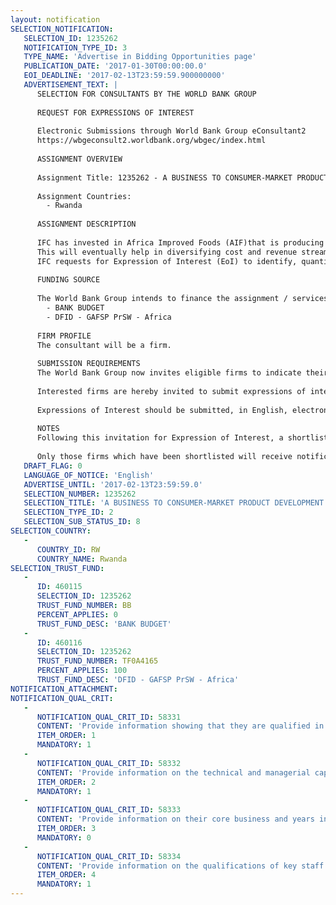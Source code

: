 ```yaml
---
layout: notification
SELECTION_NOTIFICATION: 
   SELECTION_ID: 1235262
   NOTIFICATION_TYPE_ID: 3
   TYPE_NAME: 'Advertise in Bidding Opportunities page'
   PUBLICATION_DATE: '2017-01-30T00:00:00.0'
   EOI_DEADLINE: '2017-02-13T23:59:59.900000000'
   ADVERTISEMENT_TEXT: |
      SELECTION FOR CONSULTANTS BY THE WORLD BANK GROUP
      
      REQUEST FOR EXPRESSIONS OF INTEREST
      
      Electronic Submissions through World Bank Group eConsultant2
      https://wbgeconsult2.worldbank.org/wbgec/index.html
      
      ASSIGNMENT OVERVIEW
      
      Assignment Title: 1235262 - A BUSINESS TO CONSUMER-MARKET PRODUCT DEVELOPMENT RESEARCH TO IDENTIFY AND CONFIRM MARKET NEEDS AND OPPORTUNITIES FOR FORTIFIED NUTRITIOUS FOODS FOR RWANDA, UGANDA, TANZANIA, DR CONGO AND ETHIOPIA.
      
      Assignment Countries:
        - Rwanda
      
      ASSIGNMENT DESCRIPTION
      
      IFC has invested in Africa Improved Foods (AIF)that is producing highly nutritious quality fortified foods to address the malnutrition among vulnerable population segments in East Africa. For more sustainable development in future the company is planning on increasing the focus from the current range of fortified porridge for pregnant and lactating mothers & infants over 6 months to commercial product range of nutritious general foods, while maintaining focus on international quality, local sourcing and affordability. 
      This will eventually help in diversifying cost and revenue streams by leveraging on better technology investment in the region.
      IFC requests for Expression of Interest (EoI) to identify, quantify and validate the opportunity for this potential product range in specific East Africa Markets (Kenya, Ethiopia, Uganda, Rwanda, Tanzania and DRC).
      
      FUNDING SOURCE
      
      The World Bank Group intends to finance the assignment / services described below under the following:
        - BANK BUDGET
        - DFID - GAFSP PrSW - Africa
      
      FIRM PROFILE
      The consultant will be a firm. 
      
      SUBMISSION REQUIREMENTS
      The World Bank Group now invites eligible firms to indicate their interest in providing the services.  Interested firms must provide information indicating that they are qualified to perform the services (brochures, description of similar assignments, experience in similar conditions, availability of appropriate skills among staff, etc. for firms; CV and cover letter for individuals).  Please note that the total size of all attachments should be less than 5MB.  Consultants may associate to enhance their qualifications.
      
      Interested firms are hereby invited to submit expressions of interest.
      
      Expressions of Interest should be submitted, in English, electronically through World Bank Group eConsultant2 (https://wbgeconsult2.worldbank.org/wbgec/index.html)
      
      NOTES
      Following this invitation for Expression of Interest, a shortlist of qualified firms will be formally invited to submit proposals. Shortlisting and selection will be subject to the availability of funding.
      
      Only those firms which have been shortlisted will receive notification. No debrief will be provided to firms which have not been shortlisted.
   DRAFT_FLAG: 0
   LANGUAGE_OF_NOTICE: 'English'
   ADVERTISE_UNTIL: '2017-02-13T23:59:59.0'
   SELECTION_NUMBER: 1235262
   SELECTION_TITLE: 'A BUSINESS TO CONSUMER-MARKET PRODUCT DEVELOPMENT RESEARCH TO IDENTIFY AND CONFIRM MARKET NEEDS AND OPPORTUNITIES FOR FORTIFIED NUTRITIOUS FOODS FOR RWANDA, UGANDA, TANZANIA, DR CONGO AND ETHIOPIA.'
   SELECTION_TYPE_ID: 2
   SELECTION_SUB_STATUS_ID: 8
SELECTION_COUNTRY: 
   - 
      COUNTRY_ID: RW
      COUNTRY_NAME: Rwanda
SELECTION_TRUST_FUND: 
   - 
      ID: 460115
      SELECTION_ID: 1235262
      TRUST_FUND_NUMBER: BB
      PERCENT_APPLIES: 0
      TRUST_FUND_DESC: 'BANK BUDGET'
   - 
      ID: 460116
      SELECTION_ID: 1235262
      TRUST_FUND_NUMBER: TF0A4165
      PERCENT_APPLIES: 100
      TRUST_FUND_DESC: 'DFID - GAFSP PrSW - Africa'
NOTIFICATION_ATTACHMENT: 
NOTIFICATION_QUAL_CRIT: 
   - 
      NOTIFICATION_QUAL_CRIT_ID: 58331
      CONTENT: 'Provide information showing that they are qualified in the field of the assignment.'
      ITEM_ORDER: 1
      MANDATORY: 1
   - 
      NOTIFICATION_QUAL_CRIT_ID: 58332
      CONTENT: 'Provide information on the technical and managerial capabilities of the firm.'
      ITEM_ORDER: 2
      MANDATORY: 1
   - 
      NOTIFICATION_QUAL_CRIT_ID: 58333
      CONTENT: 'Provide information on their core business and years in business.'
      ITEM_ORDER: 3
      MANDATORY: 0
   - 
      NOTIFICATION_QUAL_CRIT_ID: 58334
      CONTENT: 'Provide information on the qualifications of key staff.'
      ITEM_ORDER: 4
      MANDATORY: 1
---
```


